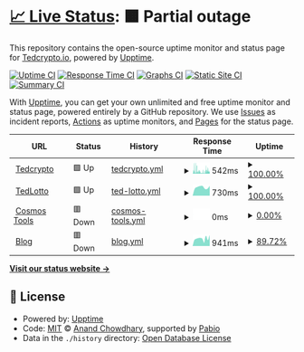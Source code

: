 # [📈 Live Status](https://status.tedcrypto.io): <!--live status--> **🟧 Partial outage**

This repository contains the open-source uptime monitor and status page for [Tedcrypto.io](https://www.tedcrypto.io), powered by [Upptime](https://github.com/upptime/upptime).

[![Uptime CI](https://github.com/TedcryptoOrg/upptime/workflows/Uptime%20CI/badge.svg)](https://github.com/TedcryptoOrg/upptime/actions?query=workflow%3A%22Uptime+CI%22)
[![Response Time CI](https://github.com/TedcryptoOrg/upptime/workflows/Response%20Time%20CI/badge.svg)](https://github.com/TedcryptoOrg/upptime/actions?query=workflow%3A%22Response+Time+CI%22)
[![Graphs CI](https://github.com/TedcryptoOrg/upptime/workflows/Graphs%20CI/badge.svg)](https://github.com/TedcryptoOrg/upptime/actions?query=workflow%3A%22Graphs+CI%22)
[![Static Site CI](https://github.com/TedcryptoOrg/upptime/workflows/Static%20Site%20CI/badge.svg)](https://github.com/TedcryptoOrg/upptime/actions?query=workflow%3A%22Static+Site+CI%22)
[![Summary CI](https://github.com/TedcryptoOrg/upptime/workflows/Summary%20CI/badge.svg)](https://github.com/TedcryptoOrg/upptime/actions?query=workflow%3A%22Summary+CI%22)

With [Upptime](https://upptime.js.org), you can get your own unlimited and free uptime monitor and status page, powered entirely by a GitHub repository. We use [Issues](https://github.com/TedcryptoOrg/upptime/issues) as incident reports, [Actions](https://github.com/TedcryptoOrg/upptime/actions) as uptime monitors, and [Pages](https://status.tedcrypto.io) for the status page.

<!--start: status pages-->
<!-- This summary is generated by Upptime (https://github.com/upptime/upptime) -->
<!-- Do not edit this manually, your changes will be overwritten -->
<!-- prettier-ignore -->
| URL | Status | History | Response Time | Uptime |
| --- | ------ | ------- | ------------- | ------ |
| <img alt="" src="https://icons.duckduckgo.com/ip3/tedcrypto.io.ico" height="13"> [Tedcrypto](https://tedcrypto.io) | 🟩 Up | [tedcrypto.yml](https://github.com/TedcryptoOrg/upptime/commits/HEAD/history/tedcrypto.yml) | <details><summary><img alt="Response time graph" src="./graphs/tedcrypto/response-time-week.png" height="20"> 542ms</summary><br><a href="https://status.tedcrypto.io/history/tedcrypto"><img alt="Response time 2293" src="https://img.shields.io/endpoint?url=https%3A%2F%2Fraw.githubusercontent.com%2FTedcryptoOrg%2Fupptime%2FHEAD%2Fapi%2Ftedcrypto%2Fresponse-time.json"></a><br><a href="https://status.tedcrypto.io/history/tedcrypto"><img alt="24-hour response time 566" src="https://img.shields.io/endpoint?url=https%3A%2F%2Fraw.githubusercontent.com%2FTedcryptoOrg%2Fupptime%2FHEAD%2Fapi%2Ftedcrypto%2Fresponse-time-day.json"></a><br><a href="https://status.tedcrypto.io/history/tedcrypto"><img alt="7-day response time 542" src="https://img.shields.io/endpoint?url=https%3A%2F%2Fraw.githubusercontent.com%2FTedcryptoOrg%2Fupptime%2FHEAD%2Fapi%2Ftedcrypto%2Fresponse-time-week.json"></a><br><a href="https://status.tedcrypto.io/history/tedcrypto"><img alt="30-day response time 556" src="https://img.shields.io/endpoint?url=https%3A%2F%2Fraw.githubusercontent.com%2FTedcryptoOrg%2Fupptime%2FHEAD%2Fapi%2Ftedcrypto%2Fresponse-time-month.json"></a><br><a href="https://status.tedcrypto.io/history/tedcrypto"><img alt="1-year response time 2560" src="https://img.shields.io/endpoint?url=https%3A%2F%2Fraw.githubusercontent.com%2FTedcryptoOrg%2Fupptime%2FHEAD%2Fapi%2Ftedcrypto%2Fresponse-time-year.json"></a></details> | <details><summary><a href="https://status.tedcrypto.io/history/tedcrypto">100.00%</a></summary><a href="https://status.tedcrypto.io/history/tedcrypto"><img alt="All-time uptime 99.63%" src="https://img.shields.io/endpoint?url=https%3A%2F%2Fraw.githubusercontent.com%2FTedcryptoOrg%2Fupptime%2FHEAD%2Fapi%2Ftedcrypto%2Fuptime.json"></a><br><a href="https://status.tedcrypto.io/history/tedcrypto"><img alt="24-hour uptime 100.00%" src="https://img.shields.io/endpoint?url=https%3A%2F%2Fraw.githubusercontent.com%2FTedcryptoOrg%2Fupptime%2FHEAD%2Fapi%2Ftedcrypto%2Fuptime-day.json"></a><br><a href="https://status.tedcrypto.io/history/tedcrypto"><img alt="7-day uptime 100.00%" src="https://img.shields.io/endpoint?url=https%3A%2F%2Fraw.githubusercontent.com%2FTedcryptoOrg%2Fupptime%2FHEAD%2Fapi%2Ftedcrypto%2Fuptime-week.json"></a><br><a href="https://status.tedcrypto.io/history/tedcrypto"><img alt="30-day uptime 99.96%" src="https://img.shields.io/endpoint?url=https%3A%2F%2Fraw.githubusercontent.com%2FTedcryptoOrg%2Fupptime%2FHEAD%2Fapi%2Ftedcrypto%2Fuptime-month.json"></a><br><a href="https://status.tedcrypto.io/history/tedcrypto"><img alt="1-year uptime 99.42%" src="https://img.shields.io/endpoint?url=https%3A%2F%2Fraw.githubusercontent.com%2FTedcryptoOrg%2Fupptime%2FHEAD%2Fapi%2Ftedcrypto%2Fuptime-year.json"></a></details>
| <img alt="" src="https://icons.duckduckgo.com/ip3/lotto.tedcrypto.io.ico" height="13"> [TedLotto](https://lotto.tedcrypto.io) | 🟩 Up | [ted-lotto.yml](https://github.com/TedcryptoOrg/upptime/commits/HEAD/history/ted-lotto.yml) | <details><summary><img alt="Response time graph" src="./graphs/ted-lotto/response-time-week.png" height="20"> 730ms</summary><br><a href="https://status.tedcrypto.io/history/ted-lotto"><img alt="Response time 814" src="https://img.shields.io/endpoint?url=https%3A%2F%2Fraw.githubusercontent.com%2FTedcryptoOrg%2Fupptime%2FHEAD%2Fapi%2Fted-lotto%2Fresponse-time.json"></a><br><a href="https://status.tedcrypto.io/history/ted-lotto"><img alt="24-hour response time 769" src="https://img.shields.io/endpoint?url=https%3A%2F%2Fraw.githubusercontent.com%2FTedcryptoOrg%2Fupptime%2FHEAD%2Fapi%2Fted-lotto%2Fresponse-time-day.json"></a><br><a href="https://status.tedcrypto.io/history/ted-lotto"><img alt="7-day response time 730" src="https://img.shields.io/endpoint?url=https%3A%2F%2Fraw.githubusercontent.com%2FTedcryptoOrg%2Fupptime%2FHEAD%2Fapi%2Fted-lotto%2Fresponse-time-week.json"></a><br><a href="https://status.tedcrypto.io/history/ted-lotto"><img alt="30-day response time 820" src="https://img.shields.io/endpoint?url=https%3A%2F%2Fraw.githubusercontent.com%2FTedcryptoOrg%2Fupptime%2FHEAD%2Fapi%2Fted-lotto%2Fresponse-time-month.json"></a><br><a href="https://status.tedcrypto.io/history/ted-lotto"><img alt="1-year response time 817" src="https://img.shields.io/endpoint?url=https%3A%2F%2Fraw.githubusercontent.com%2FTedcryptoOrg%2Fupptime%2FHEAD%2Fapi%2Fted-lotto%2Fresponse-time-year.json"></a></details> | <details><summary><a href="https://status.tedcrypto.io/history/ted-lotto">100.00%</a></summary><a href="https://status.tedcrypto.io/history/ted-lotto"><img alt="All-time uptime 99.93%" src="https://img.shields.io/endpoint?url=https%3A%2F%2Fraw.githubusercontent.com%2FTedcryptoOrg%2Fupptime%2FHEAD%2Fapi%2Fted-lotto%2Fuptime.json"></a><br><a href="https://status.tedcrypto.io/history/ted-lotto"><img alt="24-hour uptime 100.00%" src="https://img.shields.io/endpoint?url=https%3A%2F%2Fraw.githubusercontent.com%2FTedcryptoOrg%2Fupptime%2FHEAD%2Fapi%2Fted-lotto%2Fuptime-day.json"></a><br><a href="https://status.tedcrypto.io/history/ted-lotto"><img alt="7-day uptime 100.00%" src="https://img.shields.io/endpoint?url=https%3A%2F%2Fraw.githubusercontent.com%2FTedcryptoOrg%2Fupptime%2FHEAD%2Fapi%2Fted-lotto%2Fuptime-week.json"></a><br><a href="https://status.tedcrypto.io/history/ted-lotto"><img alt="30-day uptime 99.96%" src="https://img.shields.io/endpoint?url=https%3A%2F%2Fraw.githubusercontent.com%2FTedcryptoOrg%2Fupptime%2FHEAD%2Fapi%2Fted-lotto%2Fuptime-month.json"></a><br><a href="https://status.tedcrypto.io/history/ted-lotto"><img alt="1-year uptime 99.88%" src="https://img.shields.io/endpoint?url=https%3A%2F%2Fraw.githubusercontent.com%2FTedcryptoOrg%2Fupptime%2FHEAD%2Fapi%2Fted-lotto%2Fuptime-year.json"></a></details>
| <img alt="" src="https://icons.duckduckgo.com/ip3/tools.tedcrypto.io.ico" height="13"> [Cosmos Tools](https://tools.tedcrypto.io) | 🟥 Down | [cosmos-tools.yml](https://github.com/TedcryptoOrg/upptime/commits/HEAD/history/cosmos-tools.yml) | <details><summary><img alt="Response time graph" src="./graphs/cosmos-tools/response-time-week.png" height="20"> 0ms</summary><br><a href="https://status.tedcrypto.io/history/cosmos-tools"><img alt="Response time 806" src="https://img.shields.io/endpoint?url=https%3A%2F%2Fraw.githubusercontent.com%2FTedcryptoOrg%2Fupptime%2FHEAD%2Fapi%2Fcosmos-tools%2Fresponse-time.json"></a><br><a href="https://status.tedcrypto.io/history/cosmos-tools"><img alt="24-hour response time 0" src="https://img.shields.io/endpoint?url=https%3A%2F%2Fraw.githubusercontent.com%2FTedcryptoOrg%2Fupptime%2FHEAD%2Fapi%2Fcosmos-tools%2Fresponse-time-day.json"></a><br><a href="https://status.tedcrypto.io/history/cosmos-tools"><img alt="7-day response time 0" src="https://img.shields.io/endpoint?url=https%3A%2F%2Fraw.githubusercontent.com%2FTedcryptoOrg%2Fupptime%2FHEAD%2Fapi%2Fcosmos-tools%2Fresponse-time-week.json"></a><br><a href="https://status.tedcrypto.io/history/cosmos-tools"><img alt="30-day response time 0" src="https://img.shields.io/endpoint?url=https%3A%2F%2Fraw.githubusercontent.com%2FTedcryptoOrg%2Fupptime%2FHEAD%2Fapi%2Fcosmos-tools%2Fresponse-time-month.json"></a><br><a href="https://status.tedcrypto.io/history/cosmos-tools"><img alt="1-year response time 0" src="https://img.shields.io/endpoint?url=https%3A%2F%2Fraw.githubusercontent.com%2FTedcryptoOrg%2Fupptime%2FHEAD%2Fapi%2Fcosmos-tools%2Fresponse-time-year.json"></a></details> | <details><summary><a href="https://status.tedcrypto.io/history/cosmos-tools">0.00%</a></summary><a href="https://status.tedcrypto.io/history/cosmos-tools"><img alt="All-time uptime 26.00%" src="https://img.shields.io/endpoint?url=https%3A%2F%2Fraw.githubusercontent.com%2FTedcryptoOrg%2Fupptime%2FHEAD%2Fapi%2Fcosmos-tools%2Fuptime.json"></a><br><a href="https://status.tedcrypto.io/history/cosmos-tools"><img alt="24-hour uptime 0.00%" src="https://img.shields.io/endpoint?url=https%3A%2F%2Fraw.githubusercontent.com%2FTedcryptoOrg%2Fupptime%2FHEAD%2Fapi%2Fcosmos-tools%2Fuptime-day.json"></a><br><a href="https://status.tedcrypto.io/history/cosmos-tools"><img alt="7-day uptime 0.00%" src="https://img.shields.io/endpoint?url=https%3A%2F%2Fraw.githubusercontent.com%2FTedcryptoOrg%2Fupptime%2FHEAD%2Fapi%2Fcosmos-tools%2Fuptime-week.json"></a><br><a href="https://status.tedcrypto.io/history/cosmos-tools"><img alt="30-day uptime 1.38%" src="https://img.shields.io/endpoint?url=https%3A%2F%2Fraw.githubusercontent.com%2FTedcryptoOrg%2Fupptime%2FHEAD%2Fapi%2Fcosmos-tools%2Fuptime-month.json"></a><br><a href="https://status.tedcrypto.io/history/cosmos-tools"><img alt="1-year uptime 0.00%" src="https://img.shields.io/endpoint?url=https%3A%2F%2Fraw.githubusercontent.com%2FTedcryptoOrg%2Fupptime%2FHEAD%2Fapi%2Fcosmos-tools%2Fuptime-year.json"></a></details>
| <img alt="" src="https://icons.duckduckgo.com/ip3/blog.tedcrypto.io.ico" height="13"> [Blog](https://blog.tedcrypto.io) | 🟥 Down | [blog.yml](https://github.com/TedcryptoOrg/upptime/commits/HEAD/history/blog.yml) | <details><summary><img alt="Response time graph" src="./graphs/blog/response-time-week.png" height="20"> 941ms</summary><br><a href="https://status.tedcrypto.io/history/blog"><img alt="Response time 1054" src="https://img.shields.io/endpoint?url=https%3A%2F%2Fraw.githubusercontent.com%2FTedcryptoOrg%2Fupptime%2FHEAD%2Fapi%2Fblog%2Fresponse-time.json"></a><br><a href="https://status.tedcrypto.io/history/blog"><img alt="24-hour response time 900" src="https://img.shields.io/endpoint?url=https%3A%2F%2Fraw.githubusercontent.com%2FTedcryptoOrg%2Fupptime%2FHEAD%2Fapi%2Fblog%2Fresponse-time-day.json"></a><br><a href="https://status.tedcrypto.io/history/blog"><img alt="7-day response time 941" src="https://img.shields.io/endpoint?url=https%3A%2F%2Fraw.githubusercontent.com%2FTedcryptoOrg%2Fupptime%2FHEAD%2Fapi%2Fblog%2Fresponse-time-week.json"></a><br><a href="https://status.tedcrypto.io/history/blog"><img alt="30-day response time 971" src="https://img.shields.io/endpoint?url=https%3A%2F%2Fraw.githubusercontent.com%2FTedcryptoOrg%2Fupptime%2FHEAD%2Fapi%2Fblog%2Fresponse-time-month.json"></a><br><a href="https://status.tedcrypto.io/history/blog"><img alt="1-year response time 1015" src="https://img.shields.io/endpoint?url=https%3A%2F%2Fraw.githubusercontent.com%2FTedcryptoOrg%2Fupptime%2FHEAD%2Fapi%2Fblog%2Fresponse-time-year.json"></a></details> | <details><summary><a href="https://status.tedcrypto.io/history/blog">89.72%</a></summary><a href="https://status.tedcrypto.io/history/blog"><img alt="All-time uptime 99.79%" src="https://img.shields.io/endpoint?url=https%3A%2F%2Fraw.githubusercontent.com%2FTedcryptoOrg%2Fupptime%2FHEAD%2Fapi%2Fblog%2Fuptime.json"></a><br><a href="https://status.tedcrypto.io/history/blog"><img alt="24-hour uptime 80.37%" src="https://img.shields.io/endpoint?url=https%3A%2F%2Fraw.githubusercontent.com%2FTedcryptoOrg%2Fupptime%2FHEAD%2Fapi%2Fblog%2Fuptime-day.json"></a><br><a href="https://status.tedcrypto.io/history/blog"><img alt="7-day uptime 89.72%" src="https://img.shields.io/endpoint?url=https%3A%2F%2Fraw.githubusercontent.com%2FTedcryptoOrg%2Fupptime%2FHEAD%2Fapi%2Fblog%2Fuptime-week.json"></a><br><a href="https://status.tedcrypto.io/history/blog"><img alt="30-day uptime 97.56%" src="https://img.shields.io/endpoint?url=https%3A%2F%2Fraw.githubusercontent.com%2FTedcryptoOrg%2Fupptime%2FHEAD%2Fapi%2Fblog%2Fuptime-month.json"></a><br><a href="https://status.tedcrypto.io/history/blog"><img alt="1-year uptime 99.72%" src="https://img.shields.io/endpoint?url=https%3A%2F%2Fraw.githubusercontent.com%2FTedcryptoOrg%2Fupptime%2FHEAD%2Fapi%2Fblog%2Fuptime-year.json"></a></details>

<!--end: status pages-->

[**Visit our status website →**](https://status.tedcrypto.io)

## 📄 License

- Powered by: [Upptime](https://github.com/upptime/upptime)
- Code: [MIT](./LICENSE) © [Anand Chowdhary](https://anandchowdhary.com), supported by [Pabio](https://pabio.com)
- Data in the `./history` directory: [Open Database License](https://opendatacommons.org/licenses/odbl/1-0/)
